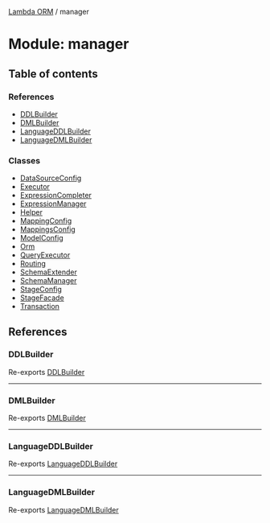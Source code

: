 [Lambda ORM](../README.md) / manager

# Module: manager

## Table of contents

### References

- [DDLBuilder](manager.md#ddlbuilder)
- [DMLBuilder](manager.md#dmlbuilder)
- [LanguageDDLBuilder](manager.md#languageddlbuilder)
- [LanguageDMLBuilder](manager.md#languagedmlbuilder)

### Classes

- [DataSourceConfig](../classes/manager.DataSourceConfig.md)
- [Executor](../classes/manager.Executor.md)
- [ExpressionCompleter](../classes/manager.ExpressionCompleter.md)
- [ExpressionManager](../classes/manager.ExpressionManager.md)
- [Helper](../classes/manager.Helper.md)
- [MappingConfig](../classes/manager.MappingConfig.md)
- [MappingsConfig](../classes/manager.MappingsConfig.md)
- [ModelConfig](../classes/manager.ModelConfig.md)
- [Orm](../classes/manager.Orm.md)
- [QueryExecutor](../classes/manager.QueryExecutor.md)
- [Routing](../classes/manager.Routing.md)
- [SchemaExtender](../classes/manager.SchemaExtender.md)
- [SchemaManager](../classes/manager.SchemaManager.md)
- [StageConfig](../classes/manager.StageConfig.md)
- [StageFacade](../classes/manager.StageFacade.md)
- [Transaction](../classes/manager.Transaction.md)

## References

### DDLBuilder

Re-exports [DDLBuilder](../classes/language.DDLBuilder.md)

___

### DMLBuilder

Re-exports [DMLBuilder](../classes/language.DMLBuilder.md)

___

### LanguageDDLBuilder

Re-exports [LanguageDDLBuilder](../classes/language.LanguageDDLBuilder.md)

___

### LanguageDMLBuilder

Re-exports [LanguageDMLBuilder](../classes/language.LanguageDMLBuilder.md)
